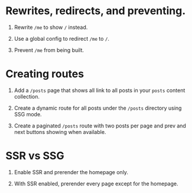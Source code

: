 # Rewrites, redirects, and preventing.

1. Rewrite `/me` to show `/` instead.
   
2. Use a global config to redirect `/me` to `/`.

3. Prevent `/me` from being built.

# Creating routes
1. Add a `/posts` page that shows all link to all posts in your `posts` content collection.

2. Create a dynamic route for all posts under the `/posts` directory using SSG mode.

3. Create a paginated `/posts` route with two posts per page and prev and next buttons showing when available.

# SSR vs SSG

1. Enable SSR and prerender the homepage only.

2. With SSR enabled, prerender every page except for the homepage.